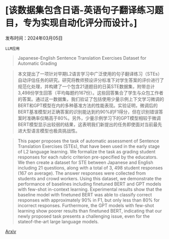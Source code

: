 # [该数据集包含日语-英语句子翻译练习题目，专为实现自动化评分而设计。]

发布时间：2024年03月05日

`LLM应用`

> Japanese-English Sentence Translation Exercises Dataset for Automatic Grading

> 本文提出了一项针对早期L2语言学习中广泛使用的句子翻译练习（STEs）自动评估任务的研究。研究将教师预设评分标准下对学生答案的评价进行了规范化处理，并构建了一个包含21道题目的日英STE数据集，附带总计3,498份学生回答（平均每题约167份）。这些回答集合了学生与众包工作者的答案。通过这一数据集，我们验证了包括使用少量示例上下文学习微调的BERT和GPT模型在内的多种基准方法的性能表现。实验证明，微调后的BERT基准模型对正确答案的识别能达到约90%的F1得分，但在识别错误答案时准确率仅略高于80%。另外，少量示例学习下的GPT模型相较于微调BERT模型显示出较弱的结果，这表明我们新提出的任务即使面对当前最先进大型语言模型也极具挑战性。

> This paper proposes the task of automatic assessment of Sentence Translation Exercises (STEs), that have been used in the early stage of L2 language learning. We formalize the task as grading student responses for each rubric criterion pre-specified by the educators. We then create a dataset for STE between Japanese and English including 21 questions, along with a total of 3, 498 student responses (167 on average). The answer responses were collected from students and crowd workers. Using this dataset, we demonstrate the performance of baselines including finetuned BERT and GPT models with few-shot in-context learning. Experimental results show that the baseline model with finetuned BERT was able to classify correct responses with approximately 90% in F1, but only less than 80% for incorrect responses. Furthermore, the GPT models with few-shot learning show poorer results than finetuned BERT, indicating that our newly proposed task presents a challenging issue, even for the stateof-the-art large language models.

[Arxiv](https://arxiv.org/abs/2403.03396)